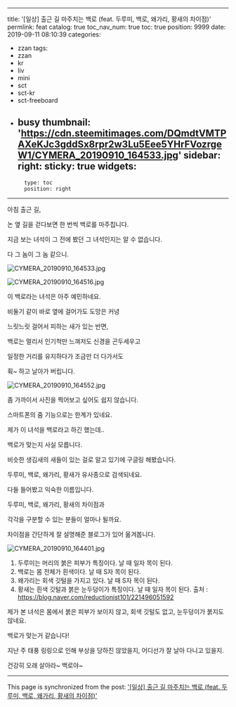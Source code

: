 
---
title: '[일상] 출근 길 마주치는 백로 (feat. 두루미, 백로, 왜가리, 황새의 차이점)'
permlink: feat
catalog: true
toc_nav_num: true
toc: true
position: 9999
date: 2019-09-11 08:10:39
categories:
- zzan
tags:
- zzan
- kr
- liv
- mini
- sct
- sct-kr
- sct-freeboard
- busy
thumbnail: 'https://cdn.steemitimages.com/DQmdtVMTPAXeKJc3gddSx8rpr2w3Lu5Eee5YHrFVozrgeW1/CYMERA_20190910_164533.jpg'
sidebar:
    right:
        sticky: true
widgets:
    -
        type: toc
        position: right
---


아침 출근 길,

논 옆 길을 걷다보면 한 번씩 백로를 마주칩니다.

지금 보는 녀석이 그 전에 봤던 그 녀석인지는 알 수 없습니다.

다 그 놈이 그 놈 같으니.

![CYMERA_20190910_164533.jpg](https://cdn.steemitimages.com/DQmdtVMTPAXeKJc3gddSx8rpr2w3Lu5Eee5YHrFVozrgeW1/CYMERA_20190910_164533.jpg)

![CYMERA_20190910_164516.jpg](https://cdn.steemitimages.com/DQmQekcxvaKUYQPEMdve2EodMsdaLiWnbTftgQWnsoXV5sF/CYMERA_20190910_164516.jpg)

이 백로라는 녀석은 아주 예민하네요.

비둘기 같이 바로 옆에 걸어가도 도망은 커녕 

느릿느릿 걸어서 피하는 새가 있는 반면,

백로는 멀리서 인기척만 느껴저도 신경을 곤두세우고

일정한 거리를 유지하다가 조금만 더 다가서도 

휙~ 하고 날아가 버립니다.

![CYMERA_20190910_164552.jpg](https://cdn.steemitimages.com/DQme3d8ZaWf5ckBjwSvwCSvzHsUfbDEN2mpynoyqGnJ9hUa/CYMERA_20190910_164552.jpg)

좀 가까이서 사진을 찍어보고 싶어도 쉽지 않습니다.

스마트폰의 줌 기능으로는 한계가 있네요.

제가 이 녀석을 백로라고 하긴 했는데..

백로가 맞는지 사실 모릅니다.

비슷한 생김새의 새들이 있는 걸로 알고 있기에 구글링 해봤습니다.

두루미, 백로, 왜가리, 황새가 유사종으로 검색되네요.

다들 들어봤고 익숙한 이름입니다.

두루미, 백로, 왜가리, 황새의 차이점과 

각각을 구분할 수 있는 분들이 얼마나 될까요.

차이점을 간단하게 잘 설명해준 블로그가 있어 옮겨봅니다.

![CYMERA_20190910_164401.jpg](https://cdn.steemitimages.com/DQmXrZ6XMY7YjSndwb6m1nYxqmpvNnfJBDQhr4G2AM7Xz7A/CYMERA_20190910_164401.jpg)
1. 두루미는 머리의 붉은 피부가 특징이다. 날 때 일자 목이 된다.
2. 백로는 몸 전체가 흰색이다. 날 때 S자 목이 된다.
3. 왜가리는 회색 깃털을 가지고 있다. 날 때 S자 목이 된다.
4. 황새는 흰색 깃털과 붉은 눈두덩이가 특징이다. 날 때 일자 목이 된다.
출처 : https://blog.naver.com/reductionist101/221496051592

제가 본 녀석은 몸에서 붉은 피부가 보이지 않고, 회색 깃털도 없고, 눈두덩이가 붉지도 않네요.

백로가 맞는거 같습니다!

지난 주 태풍 링링으로 인해 부상을 당하진 않았을지,
어디선가 잘 날아 다니고 있을지.

건강히 오래 살아라~ 백로야~

- - -

This page is synchronized from the post: ['[일상] 출근 길 마주치는 백로 (feat. 두루미, 백로, 왜가리, 황새의 차이점)'](https://steemit.com/@lucky2015/feat)
